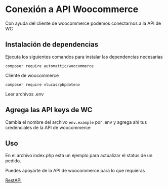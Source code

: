 # Conexión a API Woocommerce

Con ayuda del cliente de woocommerce podemos conectarnos a la API de WC

## Instalación de dependencias

Ejecuta los siguientes comandos para instalar las dependencias necesarias

``composer require automattic/woocommerce``

Cliente de woocommerce

```composer require vlucas/phpdotenv```

Leer archivos .env 

## Agrega las API keys de WC

Cambia el nombre del archivo `env.example` por .env y agrega ahí tus credenciales de la API de woocommerce

## Uso

En el archivo index.php está un ejemplo para actualizar el status de un pedido.

Puedes apoyarte de la API de woocommerce para lo que requieras

[RestAPI]('https://woocommerce.github.io/woocommerce-rest-api-docs/')
